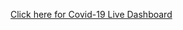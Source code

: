   [Click here for Covid-19 Live Dashboard](https://public.tableau.com/views/Covid-19DataDashboard_16372973825440/Dashboard2?:language=en-US&:display_count=n&:origin=viz_share_link)

